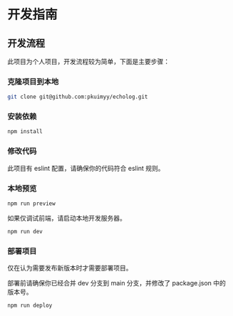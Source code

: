 # 开发指南

## 开发流程

此项目为个人项目，开发流程较为简单，下面是主要步骤：

### 克隆项目到本地

```bash
git clone git@github.com:pkuimyy/echolog.git
```

### 安装依赖

```bash
npm install
```

### 修改代码

此项目有 eslint 配置，请确保你的代码符合 eslint 规则。

### 本地预览

```bash
npm run preview
```

如果仅调试前端，请启动本地开发服务器。

```bash
npm run dev
```

### 部署项目

仅在认为需要发布新版本时才需要部署项目。

部署前请确保你已经合并 dev 分支到 main 分支，并修改了 package.json 中的版本号。

```bash
npm run deploy
```